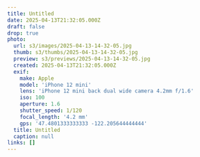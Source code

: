 ```yaml
---
title: Untitled
date: 2025-04-13T21:32:05.000Z
draft: false
drop: true
photo:
  url: s3/images/2025-04-13-14-32-05.jpg
  thumb: s3/thumbs/2025-04-13-14-32-05.jpg
  preview: s3/previews/2025-04-13-14-32-05.jpg
  created: 2025-04-13T21:32:05.000Z
  exif:
    make: Apple
    model: 'iPhone 12 mini'
    lens: 'iPhone 12 mini back dual wide camera 4.2mm f/1.6'
    iso: 100
    aperture: 1.6
    shutter_speed: 1/120
    focal_length: '4.2 mm'
    gps: '47.4801333333333 -122.205644444444'
  title: Untitled
  caption: null
links: []
---
```

